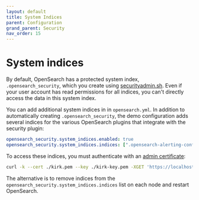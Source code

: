 ```yaml
---
layout: default
title: System Indices
parent: Configuration
grand_parent: Security
nav_order: 15
---
```


# System indices

By default, OpenSearch has a protected system index, `.opensearch_security`, which you create using [securityadmin.sh](../security-admin/). Even if your user account has read permissions for all indices, you can't directly access the data in this system index.

You can add additional system indices in in `opensearch.yml`. In addition to automatically creating `.opensearch_security`, the demo configuration adds several indices for the various OpenSearch plugins that integrate with the security plugin:

```yml
opensearch_security.system_indices.enabled: true
opensearch_security.system_indices.indices: [".opensearch-alerting-config", ".opensearch-alerting-alert*", ".opensearch-anomaly-results*", ".opensearch-anomaly-detector*", ".opensearch-anomaly-checkpoints", ".opensearch-anomaly-detection-state"]
```

To access these indices, you must authenticate with an [admin certificate](../tls/#configure-admin-certificates):

```bash
curl -k --cert ./kirk.pem --key ./kirk-key.pem -XGET 'https://localhost:9200/.opensearch_security/_search'
```

The alternative is to remove indices from the `opensearch_security.system_indices.indices` list on each node and restart OpenSearch.
